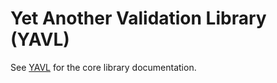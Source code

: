 # Yet Another Validation Library (YAVL)

See [YAVL](packages/yavl/README.md) for the core library documentation.

